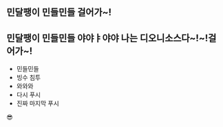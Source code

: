 ## 민달팽이 민들민들 걸어가~!
## 민달팽이 민들민들 야야ㅑ야야 나는 디오니소스다~!~!걸어가~!

- 민들민들
- 빙수 침투
- 와와와
- 다시 푸시
- 진짜 마지막 푸시 

😎
